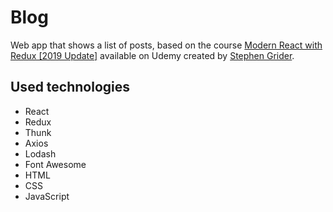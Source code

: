 # Blog

Web app that shows a list of posts, based on the course [Modern React with Redux [2019 Update]](https://www.udemy.com/react-redux/) available on Udemy created by [Stephen Grider](https://www.udemy.com/react-redux/).

## Used technologies

- React
- Redux
- Thunk
- Axios
- Lodash
- Font Awesome
- HTML
- CSS
- JavaScript

